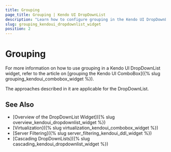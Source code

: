 ```yaml
---
title: Grouping
page_title: Grouping | Kendo UI DropDownList
description: "Learn how to configure grouping in the Kendo UI DropDownList, ComboBox, AutoComplete and MultiSelect widgets."
slug: grouping_kendoui_dropdownlist_widget
position: 2
---
```


# Grouping

For more information on how to use grouping in a Kendo UI DropDownList widget, refer to the article on [grouping the Kendo UI ComboBox]({% slug grouping_kendoui_combobox_widget %}).

The approaches described in it are applicable for the DropDownList.

## See Also

* [Overview of the DropDownList Widget]({% slug overview_kendoui_dropdownlist_widget %})
* [Virtualization]({% slug virtualization_kendoui_combobox_widget %})
* [Server Filtering]({% slug server_filtering_kendoui_ddl_widget %})
* [Cascading DropDownLists]({% slug cascading_kendoui_dropdownlist_widget %})
